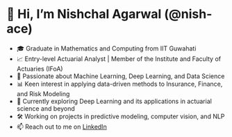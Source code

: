 # 👋 Hi, I’m Nishchal Agarwal (@nish-ace)

- 🎓 Graduate in Mathematics and Computing from IIT Guwahati  
- 📈 Entry-level Actuarial Analyst | Member of the Institute and Faculty of Actuaries (IFoA)  
- 🤖 Passionate about Machine Learning, Deep Learning, and Data Science  
- 📊 Keen interest in applying data-driven methods to Insurance, Finance, and Risk Modeling  
- 🧠 Currently exploring Deep Learning and its applications in actuarial science and beyond  
- 🛠️ Working on projects in predictive modeling, computer vision, and NLP  
- 📫 Reach out to me on [LinkedIn](https://www.linkedin.com/in/nishchalagarwal18/)


<!---
nish-ace/nish-ace is a ✨ special ✨ repository because its `README.md` (this file) appears on your GitHub profile.
You can click the Preview link to take a look at your changes.
--->
